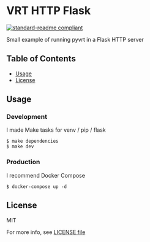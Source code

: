# VRT HTTP Flask

[![standard-readme compliant](https://img.shields.io/badge/readme%20style-standard-brightgreen.svg?style=flat-square)](https://github.com/RichardLitt/standard-readme)

Small example of running pyvrt in a Flask HTTP server

## Table of Contents

- [Usage](#usage)
- [License](#license)

## Usage

### Development

I made Make tasks for venv / pip / flask

```shell
$ make dependencies
$ make dev
```

### Production

I recommend Docker Compose

```shell
$ docker-compose up -d
```

## License

MIT

For more info, see [LICENSE file](./LICENSE)
